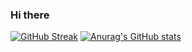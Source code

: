 ### Hi there 
[![GitHub Streak](https://github-readme-streak-stats.herokuapp.com/?user=tanveer19)](https://git.io/streak-stats)
[![Anurag's GitHub stats](https://github-readme-stats.vercel.app/api?username=tanveer19)](https://github.com/anuraghazra/github-readme-stats)
<!--
**tanveer19/tanveer19** is a ✨ _special_ ✨ repository because its `README.md` (this file) appears on your GitHub profile.

Here are some ideas to get you started:

- 🔭 I’m currently working on ...
- 🌱 I’m currently learning ...
- 👯 I’m looking to collaborate on ...
- 🤔 I’m looking for help with ...
- 💬 Ask me about ...
- 📫 How to reach me: ...
- 😄 Pronouns: ...
- ⚡ Fun fact: ...
-->
